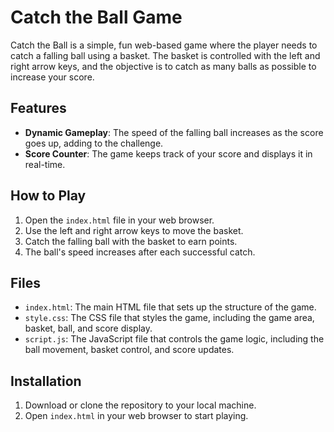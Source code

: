 # Catch the Ball Game

Catch the Ball is a simple, fun web-based game where the player needs to catch a falling ball using a basket. The basket is controlled with the left and right arrow keys, and the objective is to catch as many balls as possible to increase your score.

## Features

- **Dynamic Gameplay**: The speed of the falling ball increases as the score goes up, adding to the challenge.
- **Score Counter**: The game keeps track of your score and displays it in real-time.

## How to Play

1. Open the `index.html` file in your web browser.
2. Use the left and right arrow keys to move the basket.
3. Catch the falling ball with the basket to earn points.
4. The ball's speed increases after each successful catch.

## Files

- `index.html`: The main HTML file that sets up the structure of the game.
- `style.css`: The CSS file that styles the game, including the game area, basket, ball, and score display.
- `script.js`: The JavaScript file that controls the game logic, including the ball movement, basket control, and score updates.

## Installation

1. Download or clone the repository to your local machine.
2. Open `index.html` in your web browser to start playing.


